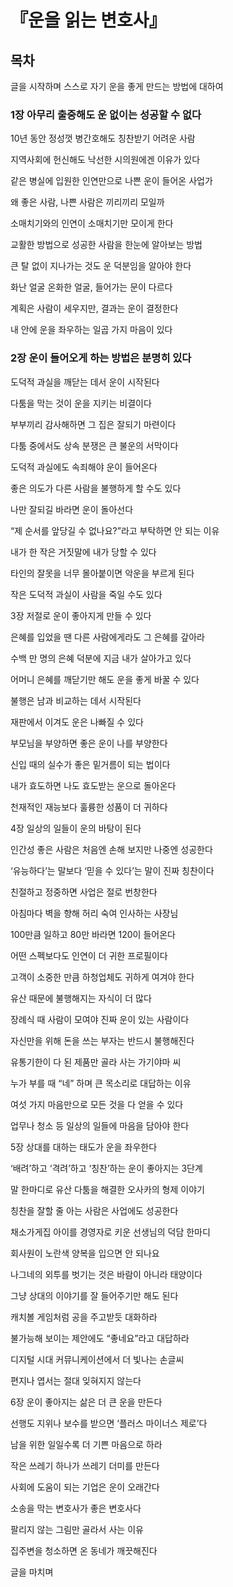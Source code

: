 # 『운을 읽는 변호사』

## 목차

글을 시작하며 스스로 자기 운을 좋게 만드는 방법에 대하여

### 1장 아무리 출중해도 운 없이는 성공할 수 없다

10년 동안 정성껏 병간호해도 칭찬받기 어려운 사람

지역사회에 헌신해도 낙선한 시의원에겐 이유가 있다

같은 병실에 입원한 인연만으로 나쁜 운이 들어온 사업가

왜 좋은 사람, 나쁜 사람은 끼리끼리 모일까

소매치기와의 인연이 소매치기만 모이게 한다

교활한 방법으로 성공한 사람을 한눈에 알아보는 방법

큰 탈 없이 지나가는 것도 운 덕분임을 알아야 한다

화난 얼굴 온화한 얼굴, 들어가는 문이 다르다

계획은 사람이 세우지만, 결과는 운이 결정한다

내 안에 운을 좌우하는 일곱 가지 마음이 있다





### 2장 운이 들어오게 하는 방법은 분명히 있다

도덕적 과실을 깨닫는 데서 운이 시작된다

다툼을 막는 것이 운을 지키는 비결이다

부부끼리 감사해하면 그 집은 잘되기 마련이다

다툼 중에서도 상속 분쟁은 큰 불운의 서막이다

도덕적 과실에도 속죄해야 운이 들어온다

좋은 의도가 다른 사람을 불행하게 할 수도 있다

나만 잘되길 바라면 운이 돌아선다

“제 순서를 앞당길 수 없나요?”라고 부탁하면 안 되는 이유

내가 한 작은 거짓말에 내가 당할 수 있다

타인의 잘못을 너무 몰아붙이면 악운을 부르게 된다

작은 도덕적 과실이 사람을 죽일 수도 있다

3장 저절로 운이 좋아지게 만들 수 있다

은혜를 입었을 땐 다른 사람에게라도 그 은혜를 갚아라

수백 만 명의 은혜 덕분에 지금 내가 살아가고 있다

어머니 은혜를 깨닫기만 해도 운을 좋게 바꿀 수 있다

불행은 남과 비교하는 데서 시작된다

재판에서 이겨도 운은 나빠질 수 있다

부모님을 부양하면 좋은 운이 나를 부양한다

신입 때의 실수가 좋은 밑거름이 되는 법이다

내가 효도하면 나도 효도받는 운으로 돌아온다

천재적인 재능보다 훌륭한 성품이 더 귀하다

4장 일상의 일들이 운의 바탕이 된다

인간성 좋은 사람은 처음엔 손해 보지만 나중엔 성공한다

‘유능하다’는 말보다 ‘믿을 수 있다’는 말이 진짜 칭찬이다

친절하고 정중하면 사업은 절로 번창한다

아침마다 벽을 향해 허리 숙여 인사하는 사장님

100만큼 일하고 80만 바라면 120이 들어온다

어떤 스펙보다도 인연이 더 귀한 프로필이다

고객이 소중한 만큼 하청업체도 귀하게 여겨야 한다

유산 때문에 불행해지는 자식이 더 많다

장례식 때 사람이 모여야 진짜 운이 있는 사람이다

자신만을 위해 돈을 쓰는 부자는 반드시 불행해진다

유통기한이 다 된 제품만 골라 사는 가기야마 씨

누가 부를 때 “네” 하며 큰 목소리로 대답하는 이유

여섯 가지 마음만으로 모든 것을 다 얻을 수 있다

업무나 청소 등 일상의 일들에 마음을 담아야 한다

5장 상대를 대하는 태도가 운을 좌우한다

‘배려’하고 ‘격려’하고 ‘칭찬’하는 운이 좋아지는 3단계

말 한마디로 유산 다툼을 해결한 오사카의 형제 이야기

칭찬을 잘할 줄 아는 사람은 사업에도 성공한다

채소가게집 아이를 경영자로 키운 선생님의 덕담 한마디

회사원이 노란색 양복을 입으면 안 되나요

나그네의 외투를 벗기는 것은 바람이 아니라 태양이다

그냥 상대의 이야기를 잘 들어주기만 해도 된다

캐치볼 게임처럼 공을 주고받듯 대화하라

불가능해 보이는 제안에도 “좋네요”라고 대답하라

디지털 시대 커뮤니케이션에서 더 빛나는 손글씨

편지나 엽서는 절대 잊혀지지 않는다

6장 운이 좋아지는 삶은 더 큰 운을 만든다

선행도 지위나 보수를 받으면 ‘플러스 마이너스 제로’다

남을 위한 일일수록 더 기쁜 마음으로 하라

작은 쓰레기 하나가 쓰레기 더미를 만든다

사회에 도움이 되는 기업은 운이 오래간다

소송을 막는 변호사가 좋은 변호사다

팔리지 않는 그림만 골라서 사는 이유

집주변을 청소하면 온 동네가 깨끗해진다

글을 마치며

